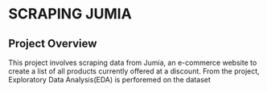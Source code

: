 # SCRAPING JUMIA

## Project Overview
This project involves scraping data from Jumia, an e-commerce website to create a list of all products currently offered at a discount.
From the project, Exploratory Data Analysis(EDA) is perforemed on the dataset 